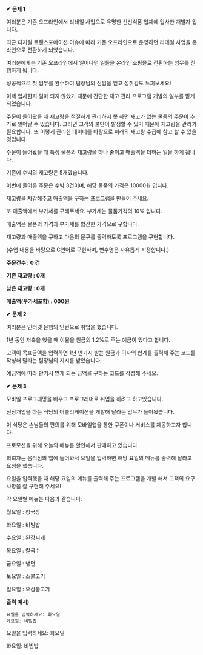 **✔︎ 문제 1**



여러분은 기존 오프라인에서 리테일 사업으로 유명한 신선식품 업체에 입사한 개발자 입니다.

최근 디지털 트랜스포메이션 이슈에 따라 기존 오프라인으로 운영하던 리테일 사업을 온라인으로 전환하게 되었습니다.

여러분에게는 기존 오프라인에서 일어나던 일들을 온라인 쇼핑몰로 전환하는 임무를 진행하게 됩니다.

성공적으로 첫 임무를 완수하여 팀장님의 신임을 얻고 성취감도 느껴보세요!

 

이제 입사한지 얼마 되지 않았기 때문에 간단한 재고 관리 프로그램 개발의 일부를 맡게 되었습니다.

주문이 들어왔을 때 재고량을 적절하게 관리하지 못 하면 재고가 없는 물품의 주문이 추가로 일어날 수 있습니다. 그러면 고객의 불만이 발생할 수 있기 때문에 재고량을 관리가 필요합니다. 또 이렇게 관리한 데이터를 바탕으로 미래의 재고량 수급에 참고 할 수 있을 것입니다.

 

주문이 들어왔을 때 특정 물품의 재고량을 하나 줄이고 매출액을 더하는 일을 하게 됩니다.

 

기존에 수박의 재고량은 5개였습니다.

이번에 들어온 주문은 수박 3건이며, 해당 물품의 가격은 10000원 입니다.

재고량을 차감해주고 매출액을 구하는 프로그램을 만들어 주세요.

 

또 매출액에서 부가세를 구해주세요. 부가세는 물품가격의 10% 입니다.

매출액은 물품의 가격과 부가세를 합산한 가격으로 구합니다.

 

재고량과 매출액을 구하고 다음의 문구를 출력하도록 프로그램을 구현합니다.

(수업 내용을 바탕으로 C언어로 구현하며, 변수명은 자유롭게 지정합니다.)

 

**주문건수 : 0 건**

**기존 재고량 : 0개**

**남은 재고량 : 0개**

**매출액(부가세포함) : 000원**

 

 

 

**✔︎ 문제 2**

 

여러분은 인터넷 은행의 인턴으로 취업을 했습니다.

1년 동안 저축을 했을 때 이율을 원금의 1.2%로 주는 예금이 있다고 합니다.

고객이 목표금액을 입력하면 1년 만기시 받는 원금과 이자의 합계를 출력해 주는 코드를 작성해 달라는 팀장님의 지시를 받았습니다.

예금액에 따라 만기시 받게 되는 금액을 구하는 코드를 작성해 주세요.

 

 

 

**✔︎ 문제 3**

 

모바일 프로그래밍을 배우고 프로그래머로 취업을 하려고 하고있습니다.

신장개업을 하는 식당의 어플리케이션을 개발해 달라는 업무가 들어왔습니다.

 

이 식당은 손님들의 편의를 위해 모바일앱을 통한 쿠폰이나 서비스를 제공하고자 합니다.

프로모션을 위해 오늘의 메뉴를 할인해서 판매하고 있습니다.

 

의뢰자는 음식점의 앱에 들어와서 요일을 입력하면 해당 요일의 메뉴를 출력해 달라고 요청을 했습니다.

요일을 입력했을 때 해당 요일의 메뉴를 출력해 주는 프로그램을 개발 해서 고객의 요구사항을 잘 구현해 주세요!

 

각 요일별 메뉴는 다음과 같습니다.

 

월요일 : 청국장

화요일 : 비빔밥

수요일 : 된장찌개

목요일 : 칼국수

금요일 : 냉면

토요일 : 소불고기

일요일 : 오삼불고기

 

**출력 예시)**

```markup
요일을 입력하세요: 화요일                                                                                               
화요일: 비빔밥
```

요일을 입력하세요: 화요일                                               

화요일: 비빔밥